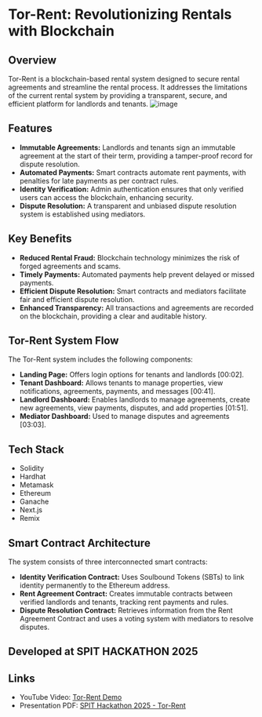 # Tor-Rent: Revolutionizing Rentals with Blockchain

## Overview

Tor-Rent is a blockchain-based rental system designed to secure rental agreements and streamline the rental process. It addresses the limitations of the current rental system by providing a transparent, secure, and efficient platform for landlords and tenants.
![image](https://github.com/user-attachments/assets/92b331ca-8b8e-4959-ae69-bf46e78f193e)


## Features

* **Immutable Agreements:** Landlords and tenants sign an immutable agreement at the start of their term, providing a tamper-proof record for dispute resolution.
* **Automated Payments:** Smart contracts automate rent payments, with penalties for late payments as per contract rules.
* **Identity Verification:** Admin authentication ensures that only verified users can access the blockchain, enhancing security.
* **Dispute Resolution:** A transparent and unbiased dispute resolution system is established using mediators.

## Key Benefits

* **Reduced Rental Fraud:** Blockchain technology minimizes the risk of forged agreements and scams.
* **Timely Payments:** Automated payments help prevent delayed or missed payments.
* **Efficient Dispute Resolution:** Smart contracts and mediators facilitate fair and efficient dispute resolution.
* **Enhanced Transparency:** All transactions and agreements are recorded on the blockchain, providing a clear and auditable history.

## Tor-Rent System Flow

The Tor-Rent system includes the following components:

* **Landing Page:** Offers login options for tenants and landlords [00:02].
* **Tenant Dashboard:** Allows tenants to manage properties, view notifications, agreements, payments, and messages [00:41].
* **Landlord Dashboard:** Enables landlords to manage agreements, create new agreements, view payments, disputes, and add properties [01:51].
* **Mediator Dashboard:** Used to manage disputes and agreements [03:03].

## Tech Stack

* Solidity
* Hardhat
* Metamask
* Ethereum
* Ganache
* Next.js
* Remix

## Smart Contract Architecture

The system consists of three interconnected smart contracts:

* **Identity Verification Contract:** Uses Soulbound Tokens (SBTs) to link identity permanently to the Ethereum address.
* **Rent Agreement Contract:** Creates immutable contracts between verified landlords and tenants, tracking rent payments and rules.
* **Dispute Resolution Contract:** Retrieves information from the Rent Agreement Contract and uses a voting system with mediators to resolve disputes.

## Developed at SPIT HACKATHON 2025

## Links

* YouTube Video: [Tor-Rent Demo](https://youtu.be/kiYrLw_MvrQ)
* Presentation PDF: [SPIT Hackathon 2025 - Tor-Rent](https://drive.google.com/file/d/1Q2SII_bzQCKNhnggRtkPTRILlNYl6cGF/view?usp=sharing)

